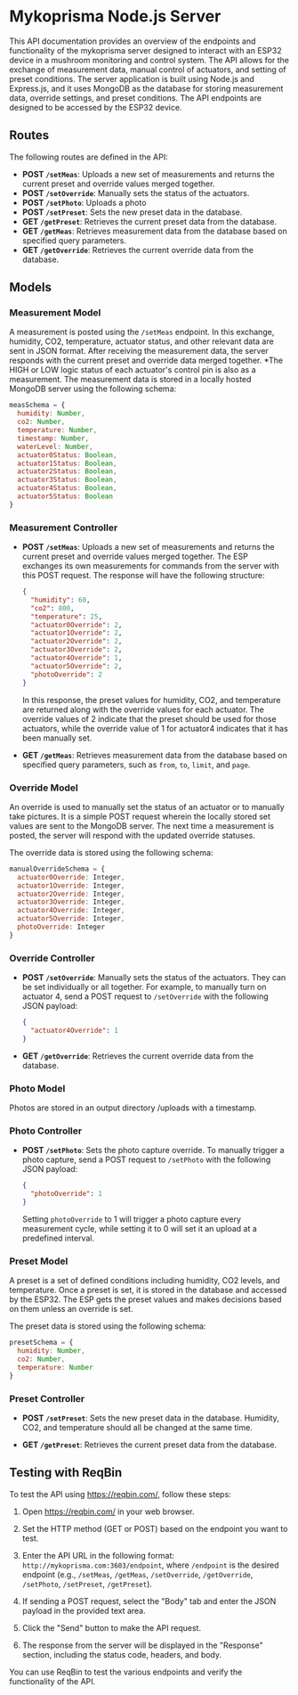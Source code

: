
# Mykoprisma Node.js Server
This API documentation provides an overview of the endpoints and functionality of the mykoprisma server designed to interact with an ESP32 device in a mushroom monitoring and control system. The API allows for the exchange of measurement data, manual control of actuators, and setting of preset conditions.
The server application is built using Node.js and Express.js, and it uses MongoDB as the database for storing measurement data, override settings, and preset conditions. The API endpoints are designed to be accessed by the ESP32 device.

## Routes

The following routes are defined in the API:

- **POST `/setMeas`**: Uploads a new set of measurements and returns the current preset and override values merged together.
- **POST `/setOverride`**: Manually sets the status of the actuators.
- **POST `/setPhoto`**: Uploads a photo
- **POST `/setPreset`**: Sets the new preset data in the database.
- **GET `/getPreset`**: Retrieves the current preset data from the database.
- **GET `/getMeas`**: Retrieves measurement data from the database based on specified query parameters.
- **GET `/getOverride`**: Retrieves the current override data from the database.

## Models

### Measurement Model

A measurement is posted using the `/setMeas` endpoint. In this exchange, humidity, CO2, temperature, actuator status, and other relevant data are sent in JSON format. After receiving the measurement data, the server responds with the current preset and override data merged together.
*The HIGH or LOW logic status of each actuator's control pin is also as a measurement.
The measurement data is stored in a locally hosted MongoDB server using the following schema:

```javascript
measSchema = {
  humidity: Number,
  co2: Number,
  temperature: Number,
  timestamp: Number,
  waterLevel: Number,
  actuator0Status: Boolean,
  actuator1Status: Boolean,
  actuator2Status: Boolean,
  actuator3Status: Boolean,
  actuator4Status: Boolean,
  actuator5Status: Boolean
}
```

### Measurement Controller

- **POST `/setMeas`**: Uploads a new set of measurements and returns the current preset and override values merged together. The ESP exchanges its own measurements for commands from the server with this POST request. The response will have the following structure:

  ```json
  {
    "humidity": 60,
    "co2": 800,
    "temperature": 25,
    "actuator0Override": 2,
    "actuator1Override": 2,
    "actuator2Override": 2,
    "actuator3Override": 2,
    "actuator4Override": 1,
    "actuator5Override": 2,
    "photoOverride": 2
  }
  ```

  In this response, the preset values for humidity, CO2, and temperature are returned along with the override values for each actuator. The override values of 2 indicate that the preset should be used for those actuators, while the override value of 1 for actuator4 indicates that it has been manually set.

- **GET `/getMeas`**: Retrieves measurement data from the database based on specified query parameters, such as `from`, `to`, `limit`, and `page`.

### Override Model

An override is used to manually set the status of an actuator or to manually take pictures. It is a simple POST request wherein the locally stored set values are sent to the MongoDB server. The next time a measurement is posted, the server will respond with the updated override statuses.

The override data is stored using the following schema:

```javascript
manualOverrideSchema = {
  actuator0Override: Integer,
  actuator1Override: Integer,
  actuator2Override: Integer,
  actuator3Override: Integer,
  actuator4Override: Integer,
  actuator5Override: Integer,
  photoOverride: Integer
}
```

### Override Controller

- **POST `/setOverride`**: Manually sets the status of the actuators. They can be set individually or all together. For example, to manually turn on actuator 4, send a POST request to `/setOverride` with the following JSON payload:

  ```json
  {
    "actuator4Override": 1
  }
  ```

- **GET `/getOverride`**: Retrieves the current override data from the database.

### Photo Model

Photos are stored in an output directory /uploads with a timestamp.

### Photo Controller

- **POST `/setPhoto`**: Sets the photo capture override. To manually trigger a photo capture, send a POST request to `/setPhoto` with the following JSON payload:

  ```json
  {
    "photoOverride": 1
  }
  ```

  Setting `photoOverride` to 1 will trigger a photo capture every measurement cycle, while setting it to 0 will set it an upload at a predefined interval.

### Preset Model

A preset is a set of defined conditions including humidity, CO2 levels, and temperature. Once a preset is set, it is stored in the database and accessed by the ESP32. The ESP gets the preset values and makes decisions based on them unless an override is set.

The preset data is stored using the following schema:

```javascript
presetSchema = {
  humidity: Number,
  co2: Number,
  temperature: Number
}
```

### Preset Controller

- **POST `/setPreset`**: Sets the new preset data in the database. Humidity, CO2, and temperature should all be changed at the same time.

- **GET `/getPreset`**: Retrieves the current preset data from the database.

## Testing with ReqBin

To test the API using https://reqbin.com/, follow these steps:

1. Open https://reqbin.com/ in your web browser.

2. Set the HTTP method (GET or POST) based on the endpoint you want to test.

3. Enter the API URL in the following format: `http://mykoprisma.com:3603/endpoint`, where `/endpoint` is the desired endpoint (e.g., `/setMeas`, `/getMeas`, `/setOverride`, `/getOverride`, `/setPhoto`, `/setPreset`, `/getPreset`).

4. If sending a POST request, select the "Body" tab and enter the JSON payload in the provided text area.

5. Click the "Send" button to make the API request.

6. The response from the server will be displayed in the "Response" section, including the status code, headers, and body.

You can use ReqBin to test the various endpoints and verify the functionality of the API.
